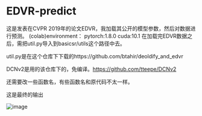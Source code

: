 # EDVR-predict
这是发表在CVPR 2019年的论文EDVR，我加载其公开的模型参数，然后对数据进行预测。
(colab)environment： pytorch:1.8.0  cuda:10.1
在加载完EDVR数据之后，需把util.py导入到basicsr/utils这个路径中去。

util.py是在这个仓库下下载的https://github.com/btahir/deoldify_and_edvr

DCNv2是用的该仓库下的，免编译。https://github.com/tteepe/DCNv2

还需要改一些函数名，有些函数名和原代码不太一样。

这是最终的输出

![image](https://user-images.githubusercontent.com/31944875/112634207-43846500-8e75-11eb-9225-9b0856f80cf8.png)
